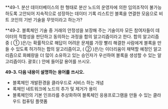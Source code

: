 **49-1. 분산 데이터베이스의 한 형태로 분산 노드의 운영자에 의한 임의조작이 불가능 하도록 고안되어 지속적으로 성장하는 데이터 기록 리스트인 블록을 연결한 모음으로 비트 코인의 기반 기술을 무엇이라고 하는가?

**49-2. 블록체인 기술 중 거래의 안정성을 보장해 주는 기술이자 모든 참여자들이 데이터의 적합성을 판단하고 동의하는 과정을 합의 알고리즘이라고 한다. 합의 알고리즘 중 (     ①     )은/는 확률적으로 해답이 어려운 문제를 가장 빨리 해결한 사람에게 블록을 만들 수 있도록 허가하는 합의 알고리즘이고, (     ②    )은/는 이더리움이 채택할 예정인 알고리즘으로 화폐량을 더 많이 소유하고 있는 승인자가 우선하여 블록을 생성할 수 있는 알고리즘이다. 괄호(     ) 안에 들어갈 용어를 쓰시오.

**49-3. 다음 내용이 설명하는 용어를 쓰시오.**

- 블록체인 개발환경을 클라우드로 서비스 하는 개념
- 록체인 네트워크에 노드의 추가 및 제거가 용이
- 블록체인의 기본 인프라를 추상화하여 블록체인 응용프로그램을 만들 수 있는 클라우드 컴퓨팅 플랫폼



